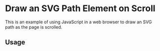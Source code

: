 # Draw an SVG Path Element on Scroll

This is an example of using JavaScript in a web browser to draw an SVG path as
the page is scrolled.

## Usage

